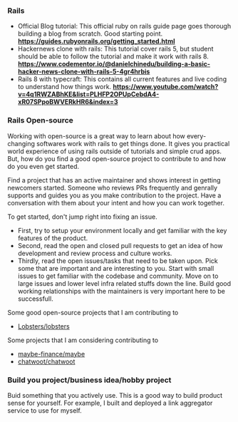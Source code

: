 
### Rails
- Official Blog tutorial: This official ruby on rails guide page goes thorough building a blog from scratch. Good starting point. **https://guides.rubyonrails.org/getting_started.html**
- Hackernews clone with rails: This tutorial cover rails 5, but student should be able to follow the tutorial and make it work with rails 8. **https://www.codementor.io/@danielchinedu/building-a-basic-hacker-news-clone-with-rails-5-4gr4hrbis**
- Rails 8 with typecraft: This contains all current features and live coding to understand how things work. **https://www.youtube.com/watch?v=4q1RWZABhKE&list=PLHFP2OPUpCebdA4-xR07SPpoBWVERkHR6&index=3** 

### Rails Open-source 
Working with open-source is a great way to learn about how every-changing softwares work with rails to get things done. It gives you practical world experience of using rails outside of tutorials and simple crud apps. But, how do you find a good open-source project to contribute to and how do you even get started. 

Find a project that has an active maintainer and shows interest in getting newcomers started. Someone who reviews PRs frequently and genrally supports and guides you as you make  contribution to the project. Have a conversation with them about your intent and how you can work together.

To get started, don't jump right into fixing an issue.
- First, try to setup your environment locally and get familiar with the key features of the product.
- Second, read the open and closed pull requests to get an idea of how development and review process and culture works. 
- Thirdly, read the open issues/tasks that need to be taken upon. Pick some that are important and are interesting to you. Start with small issues to get familiar with the codebase and community. Move on to large issues and lower level infra related stuffs down the line. Build good working relationships with the maintainers is very important here to be successfull. 

Some good open-source projects that I am contributing to 
- [Lobsters/lobsters](https://github.com/lobsters/lobsters)

Some projects that I am considering contributing to 
- [maybe-finance/maybe](https://github.com/maybe-finance/maybe)
- [chatwoot/chatwoot](https://github.com/chatwoot/chatwoot)

### Build you project/business idea/hobby project
Buid something that you actively use. This is a good way to build product sense for yourself. For example, I built and deployed a link aggregator service to use for myself.
